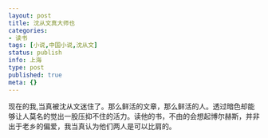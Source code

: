 ```yaml
---
layout: post
title: 沈从文真大师也
categories:
- 读书
tags: [小说,中国小说,沈从文]
status: publish
info: 上海
type: post
published: true
meta: {}
---
```



现在的我,当真被沈从文迷住了。那么鲜活的文章，那么鲜活的人。透过暗色却能够让人莫名的觉出一股压抑不住的活力。读他的书，不由的会想起博尔赫斯，并非出于老乡的偏爱，我当真认为他们两人是可以比肩的。



